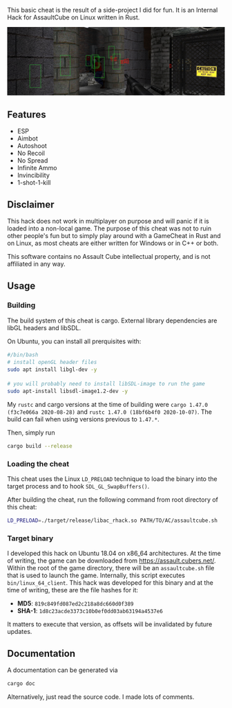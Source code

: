 This basic cheat is the result of a side-project I did for fun. It is an Internal Hack for AssaultCube on Linux written in Rust.


![alt text](./esp-screenshot.png "Screenshot of the ESP")

## Features

* ESP
* Aimbot
* Autoshoot
* No Recoil
* No Spread
* Infinite Ammo
* Invincibility
* 1-shot-1-kill


## Disclaimer

This hack does not work in multiplayer on purpose and will panic if it is loaded into a non-local game.
The purpose of this cheat was not to ruin other people's fun but to simply play around with a GameCheat in
Rust and on Linux, as most cheats are either written for Windows or in C++ or both.

This software contains no Assault Cube intellectual property, and is not affiliated in any way. 

## Usage

### Building

The build system of this cheat is cargo. External library dependencies are libGL headers and libSDL.

On Ubuntu, you can install all prerquisites with:

```bash
#/bin/bash
# install openGL header files
sudo apt install libgl-dev -y

# you will probably need to install libSDL-image to run the game
sudo apt-install libsdl-image1.2-dev -y
```

My `rustc` and cargo versions at the time of building were `cargo 1.47.0 (f3c7e066a 2020-08-28)` and
`rustc 1.47.0 (18bf6b4f0 2020-10-07)`. The build can fail when using versions previous to `1.47.*`.

Then, simply run

```bash
cargo build --release
```


### Loading the cheat

This cheat uses the Linux `LD_PRELOAD` technique to load the binary into the target process and to hook
`SDL_GL_SwapBuffers()`. 

After building the cheat, run the following command from root directory of this cheat:

```bash
LD_PRELOAD=./target/release/libac_rhack.so PATH/TO/AC/assaultcube.sh
```

### Target binary

I developed this hack on Ubuntu 18.04 on x86_64 architectures. 
At the time of writing, the game can be downloaded from https://assault.cubers.net/.
Within the root of the game directory, there will be an `assaultcube.sh` file that is used to launch 
the game. Internally, this script executes `bin/linux_64_client`. This hack was developed for this
binary and at the time of writing, these are the file hashes for it:

* **MD5**: `819c849fd087ed2c218a8dc660d0f389`
* **SHA-1**: `1d8c23acde3373c10b0ef0dd03ab63194a4537e6`

It matters to execute that version, as offsets will be invalidated by future updates.



## Documentation

A documentation can be generated via

```bash
cargo doc
```

Alternatively, just read the source code. I made lots of comments.
